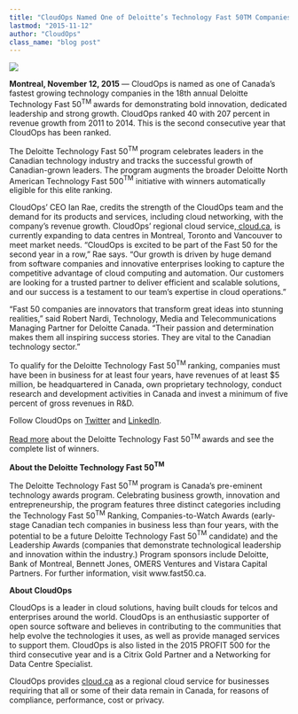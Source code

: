 ```yaml
---
title: "CloudOps Named One of Deloitte’s Technology Fast 50TM Companies"
lastmod: "2015-11-12"
author: "CloudOps"
class_name: "blog post"
---
```


<img src="/images/blog/post/Fast50-CdnWM_3rdPARTY_RGB-H_EN.jpg" class="main-blog-image">

<p><span style="font-weight: 400;"><strong>Montreal, November 12, 2015</strong> — CloudOps is named as one of Canada’s fastest growing technology companies in the 18th annual Deloitte Technology Fast&nbsp;</span><span class="s1">50</span><span class="s2"><sup>TM&nbsp;</sup></span><span style="font-weight: 400;">awards for demonstrating bold innovation, dedicated leadership and strong growth. CloudOps ranked 40 with 207 percent in revenue growth from 2011 to 2014. </span><span style="font-weight: 400;">This is the second consecutive year that CloudOps has been ranked.</span></p>

<p><span style="font-weight: 400;">The Deloitte Technology Fast&nbsp;</span><span class="s1">50</span><span class="s2"><sup>TM&nbsp;</sup></span><span style="font-weight: 400;">program celebrates leaders in the Canadian technology industry and tracks the successful growth of Canadian-grown leaders. The program augments the broader Deloitte North American Technology Fast </span><span class="s1">500</span><span class="s2"><sup>TM</sup></span><span style="font-weight: 400;">&nbsp;initiative with winners automatically eligible for this elite ranking.</span></p>

<p><span style="font-weight: 400;">CloudOps’ CEO Ian Rae, credits the strength of the CloudOps team and the demand for its products and services, including cloud networking</span><span style="font-weight: 400;">, with the company’s revenue growth. CloudOps’ regional cloud service,<a href="https://cloud.ca" target="_blank"> cloud.ca</a>, is currently expanding to data centres in Montreal, Toronto and Vancouver to meet market needs. “CloudOps is excited to be part of the Fast 50 for the second year in a row,” Rae says. “Our growth is driven by huge demand from software companies and innovative enterprises looking to capture the competitive advantage of cloud computing and automation. Our customers are looking for a trusted partner to deliver efficient and scalable solutions, and our success is a testament to our team’s expertise in cloud operations.”</span></p>

<p><span style="font-weight: 400;">“Fast 50 companies are innovators that transform great ideas into stunning realities,” said Robert Nardi, Technology, Media and Telecommunications Managing Partner for Deloitte Canada. “Their passion and determination makes them all inspiring success stories. They are vital to the Canadian technology sector.”</span></p>

<p><span style="font-weight: 400;">To qualify for the Deloitte Technology Fast&nbsp;</span><span class="s1">50</span><span class="s2"><sup>TM&nbsp;</sup></span><span style="font-weight: 400;">ranking, companies must have been in business for at least four years, have revenues of at least $5 million, be headquartered in Canada, own proprietary technology, conduct research and development activities in Canada and invest a minimum of five percent of gross revenues in R&amp;D.</span></p>

<p><span style="font-weight: 400;">Follow CloudOps on </span><a href="https://twitter.com/CloudOps_" target="_blank"><span style="font-weight: 400;">Twitter</span></a><span style="font-weight: 400;"> and </span><a href="https://www.linkedin.com/company/cloudops" target="_blank"><span style="font-weight: 400;">LinkedIn</span></a><span style="font-weight: 400;">.</span></p>

<p><a href="http://www.theglobeandmail.com/report-on-business/small-business/sb-growth/montreal-mens-fashion-retailer-tops-this-years-technology-fast-50-list/article27206146/" target="_blank"><span style="font-weight: 400;">Read more</span></a><span style="font-weight: 400;"> about the Deloitte Technology Fast&nbsp;</span><span class="s1">50</span><span class="s2"><sup>TM&nbsp;</sup></span>awards and see the complete list of winners.</p>

<p><strong>About the Deloitte Technology Fast&nbsp;<span class="s1">50</span><span class="s2"><sup>TM</sup></span></strong></p>

<p><span style="font-weight: 400;">The Deloitte Technology Fast&nbsp;</span><span class="s1">50</span><span class="s2"><sup>TM</sup></span><span style="font-weight: 400;">&nbsp;program is Canada’s pre-eminent technology awards program. Celebrating business growth, innovation and entrepreneurship, the program features three distinct categories including the Technology Fast&nbsp;</span><span class="s1">50</span><span class="s2"><sup>TM</sup></span><span style="font-weight: 400;"> Ranking, Companies-to-Watch Awards (early-stage Canadian tech companies in business less than four years, with the potential to be a future Deloitte Technology Fast&nbsp;</span><span class="s1">50</span><span class="s2"><sup>TM</sup></span><span style="font-weight: 400;">&nbsp;</span><span style="font-weight: 400;">candidate) and the Leadership Awards (companies that demonstrate technological leadership and innovation within the industry.) Program sponsors include Deloitte, Bank of Montreal, Bennett Jones, OMERS Ventures and Vistara Capital Partners. For further information, visit www.fast50.ca.</span></p>

<p><strong>About CloudOps</strong></p>

<p><span style="font-weight: 400;">CloudOps is a leader in cloud solutions, having built clouds for telcos and enterprises around the world. CloudOps is an enthusiastic supporter of open source software and believes in contributing to the communities that help evolve the technologies it uses, as well as provide managed services to support them. CloudOps is also listed in the 2015 PROFIT 500 for the third consecutive year and is a Citrix Gold Partner and a Networking for Data Centre Specialist.</span></p>

<p><span style="font-weight: 400;">CloudOps provides </span><a href="https://cloud.ca/" target="_blank"><span style="font-weight: 400;">cloud.ca</span></a><span style="font-weight: 400;"> as a regional cloud service for businesses requiring that all or some of their data remain in Canada, for reasons of compliance, performance, cost or privacy.</span></p>